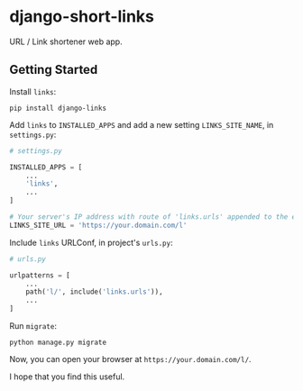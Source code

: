 # django-short-links

URL / Link shortener web app.

## Getting Started

Install `links`:

```shell
pip install django-links
```

Add `links` to `INSTALLED_APPS` and add a new setting `LINKS_SITE_NAME`, in `settings.py`:

```python
# settings.py

INSTALLED_APPS = [
    ...
    'links',
    ...
]

# Your server's IP address with route of 'links.urls' appended to the end without trailing slash
LINKS_SITE_URL = 'https://your.domain.com/l'
```

Include `links` URLConf, in project's `urls.py`:

```python
# urls.py

urlpatterns = [
    ...
    path('l/', include('links.urls')),
    ...
]
```

Run `migrate`:

```shell
python manage.py migrate
```

Now, you can open your browser at `https://your.domain.com/l/`.

I hope that you find this useful.
